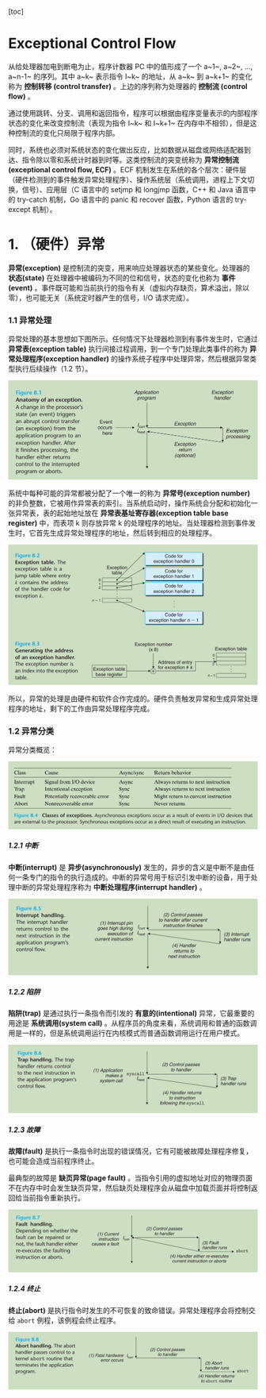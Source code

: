 [toc]

# Exceptional Control Flow

从给处理器加电到断电为止，程序计数器 PC 中的值形成了一个 a~1~, a~2~, ..., a~n-1~ 的序列。其中 a~k~ 表示指令 I~k~ 的地址，从 a~k~ 到 a~k+1~ 的变化称为 **控制转移 (control transfer)** 。上边的序列称为处理器的 **控制流 (control flow)** 。

通过使用跳转、分支、调用和返回指令，程序可以根据由程序变量表示的内部程序状态的变化来改变控制流（表现为指令 I~k~ 和 I~k+1~ 在内存中不相邻），但是这种控制流的变化只局限于程序内部。

同时，系统也必须对系统状态的变化做出反应，比如数据从磁盘或网络适配器到达、指令除以零和系统计时器到时等。这类控制流的突变统称为 **异常控制流 (exceptional control flow, ECF)** 。ECF 机制发生在系统的各个层次：硬件层（硬件检测到的事件触发异常处理程序）、操作系统层（系统调用，进程上下文切换，信号）、应用层（C 语言中的 setjmp 和 longjmp 函数，C++ 和 Java 语言中的 try-catch 机制，Go 语言中的 panic 和 recover 函数，Python 语言的 try-except 机制）。

# 1. （硬件）异常

**异常(exception)** 是控制流的突变，用来响应处理器状态的某些变化。处理器的 **状态(state)** 在处理器中被编码为不同的位和信号，状态的变化也称为 **事件(event)** 。事件既可能和当前执行的指令有关（虚拟内存缺页，算术溢出，除以零），也可能无关（系统定时器产生的信号，I/O 请求完成）。

### 1.1 异常处理

异常处理的基本思想如下图所示。任何情况下处理器检测到有事件发生时，它通过 **异常表(exception table)** 执行间接过程调用，到一个专门处理此类事件的称为 **异常处理程序(exception handler)** 的操作系统子程序中处理异常，然后根据异常类型执行后续操作（1.2 节）。

![anatomy_of_exception](assets/anatomy_of_exception.png)

系统中每种可能的异常都被分配了一个唯一的称为 **异常号(exception number)** 的非负整数，它被用作异常表的索引。当系统启动时，操作系统会分配和初始化一张异常表，表的起始地址放在 **异常表基址寄存器(exception table base register)** 中，而表项 k 则存放异常 k 的处理程序的地址。当处理器检测到事件发生时，它首先生成异常处理程序的地址，然后转到相应的处理程序。

![exception_handling](assets/exception_handling.png)

所以，异常的处理是由硬件和软件合作完成的。硬件负责触发异常和生成异常处理程序的地址，剩下的工作由异常处理程序完成。

### 1.2 异常分类

异常分类概览：

![exception_classes](assets/exception_classes.png)

##### 1.2.1 中断

**中断(interrupt)** 是 **异步(asynchronously)** 发生的，异步的含义是中断不是由任何一条专门的指令的执行造成的。中断的异常号用于标识引发中断的设备，用于处理中断的异常处理程序称为 **中断处理程序(interrupt handler)** 。

![interrupt](assets/interrupt.png)

##### 1.2.2 陷阱

**陷阱(trap)** 是通过执行一条指令而引发的 **有意的(intentional)** 异常，它最重要的用途是 **系统调用(system call)** 。从程序员的角度来看，系统调用和普通的函数调用是一样的，但是系统调用运行在内核模式而普通函数调用运行在用户模式。

![trap](assets/trap.png)

##### 1.2.3 故障

**故障(fault)** 是执行一条指令时出现的错误情况，它有可能被故障处理程序修复，也可能会造成当前程序终止。

最典型的故障是 **缺页异常(page fault)** 。当指令引用的虚拟地址对应的物理页面不在内存中时会发生缺页异常，然后缺页处理程序会从磁盘中加载页面并将控制返回给当前指令重新执行。

![fault](assets/fault.png)

##### 1.2.4 终止

**终止(abort)** 是执行指令时发生的不可恢复的致命错误。异常处理程序会将控制交给 `abort` 例程，该例程会终止程序。

![abort](assets/abort.png)
